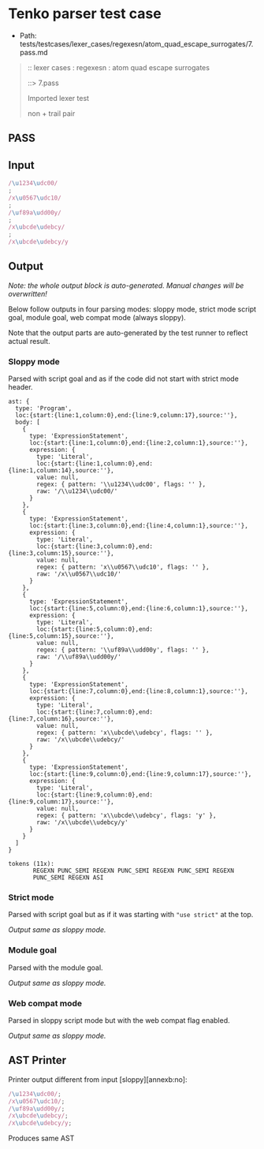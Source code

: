 # Tenko parser test case

- Path: tests/testcases/lexer_cases/regexesn/atom_quad_escape_surrogates/7.pass.md

> :: lexer cases : regexesn : atom quad escape surrogates
>
> ::> 7.pass
>
> Imported lexer test
>
> non + trail pair

## PASS

## Input

`````js
/\u1234\udc00/
;
/x\u0567\udc10/
;
/\uf89a\udd00y/
;
/x\ubcde\udebcy/
;
/x\ubcde\udebcy/y
`````

## Output

_Note: the whole output block is auto-generated. Manual changes will be overwritten!_

Below follow outputs in four parsing modes: sloppy mode, strict mode script goal, module goal, web compat mode (always sloppy).

Note that the output parts are auto-generated by the test runner to reflect actual result.

### Sloppy mode

Parsed with script goal and as if the code did not start with strict mode header.

`````
ast: {
  type: 'Program',
  loc:{start:{line:1,column:0},end:{line:9,column:17},source:''},
  body: [
    {
      type: 'ExpressionStatement',
      loc:{start:{line:1,column:0},end:{line:2,column:1},source:''},
      expression: {
        type: 'Literal',
        loc:{start:{line:1,column:0},end:{line:1,column:14},source:''},
        value: null,
        regex: { pattern: '\\u1234\\udc00', flags: '' },
        raw: '/\\u1234\\udc00/'
      }
    },
    {
      type: 'ExpressionStatement',
      loc:{start:{line:3,column:0},end:{line:4,column:1},source:''},
      expression: {
        type: 'Literal',
        loc:{start:{line:3,column:0},end:{line:3,column:15},source:''},
        value: null,
        regex: { pattern: 'x\\u0567\\udc10', flags: '' },
        raw: '/x\\u0567\\udc10/'
      }
    },
    {
      type: 'ExpressionStatement',
      loc:{start:{line:5,column:0},end:{line:6,column:1},source:''},
      expression: {
        type: 'Literal',
        loc:{start:{line:5,column:0},end:{line:5,column:15},source:''},
        value: null,
        regex: { pattern: '\\uf89a\\udd00y', flags: '' },
        raw: '/\\uf89a\\udd00y/'
      }
    },
    {
      type: 'ExpressionStatement',
      loc:{start:{line:7,column:0},end:{line:8,column:1},source:''},
      expression: {
        type: 'Literal',
        loc:{start:{line:7,column:0},end:{line:7,column:16},source:''},
        value: null,
        regex: { pattern: 'x\\ubcde\\udebcy', flags: '' },
        raw: '/x\\ubcde\\udebcy/'
      }
    },
    {
      type: 'ExpressionStatement',
      loc:{start:{line:9,column:0},end:{line:9,column:17},source:''},
      expression: {
        type: 'Literal',
        loc:{start:{line:9,column:0},end:{line:9,column:17},source:''},
        value: null,
        regex: { pattern: 'x\\ubcde\\udebcy', flags: 'y' },
        raw: '/x\\ubcde\\udebcy/y'
      }
    }
  ]
}

tokens (11x):
       REGEXN PUNC_SEMI REGEXN PUNC_SEMI REGEXN PUNC_SEMI REGEXN
       PUNC_SEMI REGEXN ASI
`````

### Strict mode

Parsed with script goal but as if it was starting with `"use strict"` at the top.

_Output same as sloppy mode._

### Module goal

Parsed with the module goal.

_Output same as sloppy mode._

### Web compat mode

Parsed in sloppy script mode but with the web compat flag enabled.

_Output same as sloppy mode._

## AST Printer

Printer output different from input [sloppy][annexb:no]:

````js
/\u1234\udc00/;
/x\u0567\udc10/;
/\uf89a\udd00y/;
/x\ubcde\udebcy/;
/x\ubcde\udebcy/y;
````

Produces same AST
